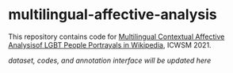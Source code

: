 # multilingual-affective-analysis

This repository contains code for [Multilingual Contextual Affective Analysisof LGBT People Portrayals in Wikipedia](https://arxiv.org/abs/2010.10820), ICWSM 2021.

*dataset, codes, and annotation interface will be updated here*
